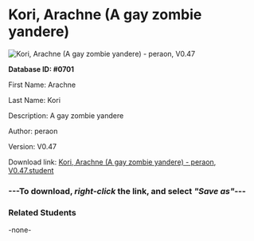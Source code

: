 # Kori, Arachne (A gay zombie yandere)

<img src="Files/Kori, Arachne (A gay zombie yandere).png" title="Kori, Arachne (A gay zombie yandere) - peraon, V0.47">

**Database ID: #0701**

First Name: Arachne

Last Name: Kori

Description: A gay zombie yandere

Author: peraon

Version: V0.47

Download link: <a href="https://raw.githubusercontent.com/Arbiter1223/Daigaku-Gurashi-Custom-Students/master/Files/Student Files/Kori%2C%20Arachne%20(A%20gay%20zombie%20yandere)%20-%20peraon%2C%20V0.47.student">Kori, Arachne (A gay zombie yandere) - peraon, V0.47.student</a>

### ---**To download, _right-click_ the link, and select _"Save as"_**---

### Related Students

-none-
